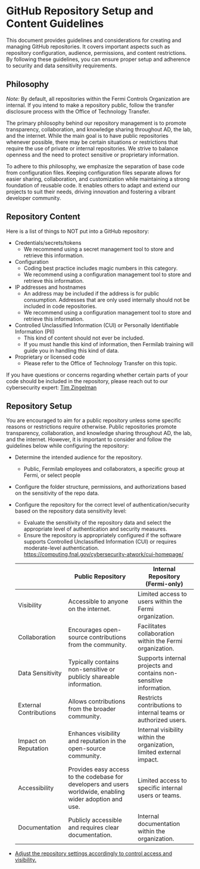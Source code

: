 # GitHub Repository Setup and Content Guidelines

This document provides guidelines and considerations for creating and managing GitHub repositories. It covers important aspects such as repository configuration, audience, permissions, and content restrictions. By following these guidelines, you can ensure proper setup and adherence to security and data sensitivity requirements.

## Philosophy

_Note:_ By default, all repositories within the Fermi Controls Organization are internal. If you intend to make a repository public, follow the transfer disclosure process with the Office of Technology Transfer.

The primary philosophy behind our repository management is to promote transparency, collaboration, and knowledge sharing throughout AD, the lab, and the internet. While the main goal is to have public repositories whenever possible, there may be certain situations or restrictions that require the use of private or internal repositories. We strive to balance openness and the need to protect sensitive or proprietary information.

To adhere to this philosophy, we emphasize the separation of base code from configuration files. Keeping configuration files separate allows for easier sharing, collaboration, and customization while maintaining a strong foundation of reusable code. It enables others to adapt and extend our projects to suit their needs, driving innovation and fostering a vibrant developer community.

## Repository Content

Here is a list of things to NOT put into a GitHub repository:

* Credentials/secrets/tokens
  * We recommend using a secret management tool to store and retrieve this information.
* Configuration
  * Coding best practice includes magic numbers in this category.
  * We recommend using a configuration management tool to store and retrieve this information.
* IP addresses and hostnames
  * An address may be included if the address is for public consumption. Addresses that are only used internally should not be included in code repositories.
  * We recommend using a configuration management tool to store and retrieve this information.
* Controlled Unclassified Information (CUI) or Personally Identifiable Information (PII)
  * This kind of content should not ever be included.
  * If you must handle this kind of information, then Fermilab training will guide you in handling this kind of data.
* Proprietary or licensed code
  * Please refer to the Office of Technology Transfer on this topic.

If you have questions or concerns regarding whether certain parts of your code should be included in the repository, please reach out to our cybersecurity expert: [Tim Zingelman](zingelman@fnal.gov)

## Repository Setup

You are encouraged to aim for a public repository unless some specific reasons or restrictions require otherwise. Public repositories promote transparency, collaboration, and knowledge sharing throughout AD, the lab, and the internet. However, it is important to consider and follow the guidelines below while configuring the repository:

* Determine the intended audience for the repository.
  * Public, Fermilab employees and collaborators, a specific group at Fermi, or select people
* Configure the folder structure, permissions, and authorizations based on the sensitivity of the repo data.
* Configure the repository for the correct level of authentication/security based on the repository data sensitivity level:
  * Evaluate the sensitivity of the repository data and select the appropriate level of authentication and security measures.
  * Ensure the repository is appropriately configured if the software supports Controlled Unclassified Information (CUI) or requires moderate-level authentication. <https://computing.fnal.gov/cybersecurity-atwork/cui-homepage/>

   |            | Public Repository   | Internal Repository (Fermi-only)   |
   |------------|---------------------|------------------------------------|
   | Visibility | Accessible to anyone on the internet. | Limited access to users within the Fermi organization. |
   | Collaboration | Encourages open-source contributions from the community. | Facilitates collaboration within the Fermi organization. |
   | Data Sensitivity |  Typically contains non-sensitive or publicly shareable information. | Supports internal projects and contains non-sensitive information. |
   | External Contributions |  Allows contributions from the broader community. | Restricts contributions to internal teams or authorized users. |
   | Impact on Reputation | Enhances visibility and reputation in the open-source community. | Internal visibility within the organization, limited external impact. |
   | Accessibility | Provides easy access to the codebase for developers and users worldwide, enabling wider adoption and use. | Limited access to specific internal users or teams. |
   | Documentation |  Publicly accessible and requires clear documentation. | Internal documentation within the organization. |

* [Adjust the repository settings accordingly to control access and visibility.](https://docs.github.com/en/enterprise-cloud@latest/repositories/managing-your-repositorys-settings-and-features/managing-repository-settings/setting-repository-visibility#changing-a-repositorys-visibility)
